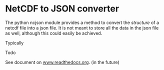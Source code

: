 # NetCDF to JSON converter

The python ncjson module provides a method to convert the *structure* of
a netcdf file into a json file. It is not meant to store all the data
in the json file as well, although this could easily be achieved.

Typically 



Todo

See document on www.readthedocs.org. (in the future)
